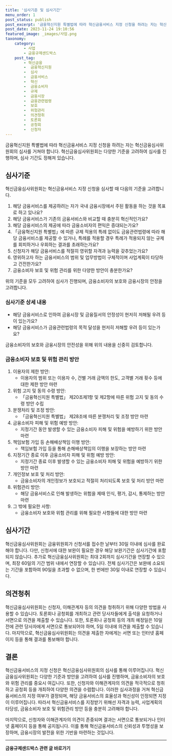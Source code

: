 ```yaml
---
title: '심사기준 및 심사기간'
menu_order: 1
post_status: publish
post_excerpt: '금융혁신지원 특별법에 따라 혁신금융서비스 지정 신청을 하려는 자는 혁신금융심사위원회의 심사를 거쳐야 합니다. 혁신금융심사위원회는 다양한 기준을 고려하여 심사를 진행하며, 심사 기간도 정해져 있습니다.'
post_date: 2023-11-24 19:10:56
featured_image: _images/사업.png
taxonomy:
    category:
        - 사업
        - 금융규제샌드박스
    post_tag:
        - 혁신금융
        -  금융혁신지원
        -  심사
        -  금융서비스
        -  혁신
        -  금융소비자
        -  규제
        -  금융시장
        -  금융관련법령
        -  보호
        -  위험관리
        -  의견청취
        -  토론회
        -  공청회
        -  신청자
---
```



금융혁신지원 특별법에 따라 혁신금융서비스 지정 신청을 하려는 자는 혁신금융심사위원회의 심사를 거쳐야 합니다. 혁신금융심사위원회는 다양한 기준을 고려하여 심사를 진행하며, 심사 기간도 정해져 있습니다.

## 심사기준

혁신금융심사위원회는 혁신금융서비스 지정 신청을 심사할 때 다음의 기준을 고려합니다.

1. 해당 금융서비스를 제공하려는 자가 국내 금융시장에서 주된 활동을 하는 것을 목표로 하고 있나요?
2. 해당 금융서비스가 기존의 금융서비스와 비교할 때 충분히 혁신적인가요?
3. 해당 금융서비스의 제공에 따라 금융소비자의 편익은 증대되는가요?
4. 「금융혁신지원 특별법」에 따른 규제 적용의 특례 없이도 금융관련법령에 따라 해당 금융서비스를 제공할 수 있거나, 특례를 적용할 경우 특례가 적용되지 않는 규제를 회피하거나 우회하는 결과를 초래하는가요?
5. 신청자가 해당 금융서비스를 적절히 영위할 자격과 능력을 갖추었는가요?
6. 영위하고자 하는 금융서비스의 범위 및 업무방법이 구체적이며 사업계획이 타당하고 건전한가요?
7. 금융소비자 보호 및 위험 관리를 위한 다양한 방안이 충분한가요?

위의 기준을 모두 고려하여 심사가 진행되며, 금융소비자의 보호와 금융시장의 안정을 고려합니다.

### 심사기준 상세 내용

- 해당 금융서비스로 인하여 금융시장 및 금융질서의 안정성이 현저히 저해될 우려 등이 있는가요?
- 해당 금융서비스가 금융관련법령의 목적 달성을 현저히 저해할 우려 등이 있는가요?

금융소비자의 보호와 금융시장의 안전성을 위해 위의 내용을 신중히 검토합니다.

### 금융소비자 보호 및 위험 관리 방안

1. 이용자의 제한 방안:
    - 이용자의 범위 또는 이용자 수, 건별 거래 금액의 한도, 고객별 거래 횟수 등에 대한 제한 방안 마련
2. 위험 고지 및 동의 수령 방안:
    - 「금융혁신지원 특별법」 제20조제1항 및 제2항에 따른 위험 고지 및 동의 수령 방안 수립
3. 분쟁처리 및 조정 방안:
    - 「금융혁신지원 특별법」 제28조에 따른 분쟁처리 및 조정 방안 마련
4. 금융소비자 피해 및 위험 예방 방안:
    - 지정기간 동안 발생할 수 있는 금융소비자 피해 및 위험을 예방하기 위한 방안 마련
5. 책임보험 가입 등 손해배상책임 이행 방안:
    - 책임보험 가입 등을 통해 손해배상책임의 이행을 보장하는 방안 마련
6. 지정기간 종료 이후 금융소비자 피해 및 위험 예방 방안:
    - 지정기간 종료 이후 발생할 수 있는 금융소비자 피해 및 위험을 예방하기 위한 방안 마련
7. 개인정보 보호 및 처리 방안:
    - 금융소비자의 개인정보가 보호되고 적절히 처리되도록 보호 및 처리 방안 마련
8. 위험관리 방안:
    - 해당 금융서비스로 인해 발생하는 위험을 제때 인식, 평가, 감시, 통제하는 방안 마련
9. 그 밖에 필요한 사항:
    - 금융소비자 보호와 위험 관리를 위해 필요한 사항들에 대한 방안 마련

## 심사기간

혁신금융심사위원회는 금융위원회가 신청서를 접수한 날부터 30일 이내에 심사를 완료해야 합니다. 다만, 신청서에 대한 보완이 필요한 경우 해당 보완기간은 심사기간에 포함되지 않습니다. 추가로 혁신금융심사위원회는 최대 2회까지 심사기간을 연장할 수 있으며, 최장 60일의 기간 범위 내에서 연장할 수 있습니다. 전체 심사기간은 보완에 소요되는 기간을 포함하여 90일을 초과할 수 없으며, 한 번에만 30일 이내로 연장할 수 있습니다.

## 의견청취

혁신금융심사위원회는 신청자, 이해관계자 등의 의견을 청취하기 위해 다양한 방법을 사용할 수 있습니다. 토론회나 공청회를 개최하고 관련 당사자들에게 출석을 요청하거나 서면으로 의견을 제출할 수 있습니다. 또한, 토론회나 공청회 등의 개최 예정일은 10일 전에 관련 당사자에게 서면으로 통보되어야 하며, 5일 이내에 의견을 제출할 수 있습니다. 마지막으로, 혁신금융심사위원회는 의견을 제출한 자에게는 서면 또는 인터넷 홈페이지 등을 통해 결과를 통보해야 합니다.

## 결론

혁신금융서비스의 지정 신청은 혁신금융심사위원회의 심사를 통해 이루어집니다. 혁신금융심사위원회는 다양한 기준과 방안을 고려하여 심사를 진행하며, 금융소비자의 보호와 위험 관리를 중요시 여깁니다. 또한, 신청자와 이해관계자의 의견을 적극적으로 청취하고 공청회 등을 개최하여 다양한 의견을 수렴합니다. 이러한 심사과정을 거쳐 혁신금융서비스의 지정 여부가 결정되며, 해당 금융서비스의 효율성과 혁신성이 인정되면 지정이 이루어집니다. 따라서 혁신금융서비스를 지정받기 위해선 자격과 능력, 사업계획의 타당성, 금융소비자 보호 및 위험관리 방안 등을 충분히 고려해야 합니다. 

마지막으로, 신청자와 이해관계자의 의견이 존중되며 결과는 서면으로 통보되거나 인터넷 홈페이지 등을 통해 공지됩니다. 이를 통해 혁신금융서비스의 신뢰성과 투명성을 보장하며, 금융시장의 발전을 위한 기반을 마련하는 것입니다.
<!-- wp:separator -->
<hr class="wp-block-separator has-alpha-channel-opacity"/>
<!-- /wp:separator -->

<!-- wp:group {"backgroundColor":"base","layout":{"type":"constrained"}} -->
<div class="wp-block-group has-base-background-color has-background"><!-- wp:paragraph {"align":"center","fontSize":"medium"} -->
<p class="has-text-align-center has-large-font-size"><strong>금융규제샌드박스 관련 글 바로가기</strong></p>
<!-- /wp:paragraph -->


<!-- wp:latest-posts
{"categories":[{"id":27797,"count":19,"description":"","link":"https://uknowlaw.com/category/%ea%b8%88%ec%9c%b5%ea%b7%9c%ec%a0%9c%ec%83%8c%eb%93%9c%eb%b0%95%ec%8a%a4/","name":"금융규제샌드박스","slug":"금융규제샌드박스","taxonomy":"category","parent":0,"meta":[],"_links":{"self":[{"href":"https://uknowlaw.com/wp-json/wp/v2/categories/27797"}],"collection":[{"href":"https://uknowlaw.com/wp-json/wp/v2/categories"}],"about":[{"href":"https://uknowlaw.com/wp-json/wp/v2/taxonomies/category"}],"wp:post_type":[{"href":"https://uknowlaw.com/wp-json/wp/v2/posts?categories=27797"}],"curies":[{"name":"wp","href":"https://api.w.org/{rel}","templated":true}]}}],"postsToShow":100,"excerptLength":28,"postLayout":"grid","columns":2,"featuredImageAlign":"left","featuredImageSizeSlug":"large","fontSize":"small"} /--></div>
<!-- /wp:group -->